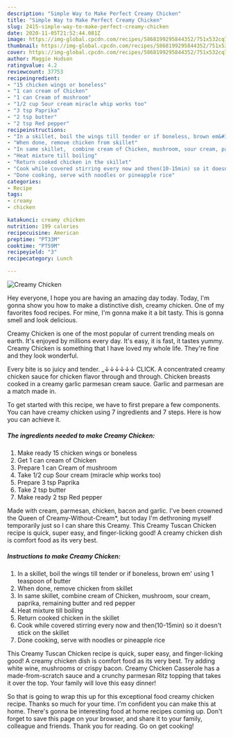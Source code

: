```yaml
---
description: "Simple Way to Make Perfect Creamy Chicken"
title: "Simple Way to Make Perfect Creamy Chicken"
slug: 2415-simple-way-to-make-perfect-creamy-chicken
date: 2020-11-05T21:52:44.081Z
image: https://img-global.cpcdn.com/recipes/5868199295844352/751x532cq70/creamy-chicken-recipe-main-photo.jpg
thumbnail: https://img-global.cpcdn.com/recipes/5868199295844352/751x532cq70/creamy-chicken-recipe-main-photo.jpg
cover: https://img-global.cpcdn.com/recipes/5868199295844352/751x532cq70/creamy-chicken-recipe-main-photo.jpg
author: Maggie Hudson
ratingvalue: 4.2
reviewcount: 37753
recipeingredient:
- "15 chicken wings or boneless"
- "1 can cream of Chicken"
- "1 can Cream of mushroom"
- "1/2 cup Sour cream miracle whip works too"
- "3 tsp Paprika"
- "2 tsp butter"
- "2 tsp Red pepper"
recipeinstructions:
- "In a skillet, boil the wings till tender or if boneless, brown em&#39; using 1 teaspoon of butter"
- "When done, remove chicken from skillet"
- "In same skillet,  combine cream of Chicken, mushroom, sour cream, paprika, remaining butter and red pepper"
- "Heat mixture till boiling"
- "Return cooked chicken in the skillet"
- "Cook while covered stirring every now and then(10-15min) so it doesn&#39;t stick on the skillet"
- "Done cooking, serve with noodles or pineapple rice"
categories:
- Recipe
tags:
- creamy
- chicken

katakunci: creamy chicken 
nutrition: 199 calories
recipecuisine: American
preptime: "PT33M"
cooktime: "PT59M"
recipeyield: "3"
recipecategory: Lunch

---
```



![Creamy Chicken](https://img-global.cpcdn.com/recipes/5868199295844352/751x532cq70/creamy-chicken-recipe-main-photo.jpg)

Hey everyone, I hope you are having an amazing day today. Today, I'm gonna show you how to make a distinctive dish, creamy chicken. One of my favorites food recipes. For mine, I'm gonna make it a bit tasty. This is gonna smell and look delicious.

Creamy Chicken is one of the most popular of current trending meals on earth. It's enjoyed by millions every day. It's easy, it is fast, it tastes yummy. Creamy Chicken is something that I have loved my whole life. They're fine and they look wonderful.

Every bite is so juicy and tender. _­↓↓↓↓↓↓ CLICK. A concentrated creamy chicken sauce for chicken flavor through and through. Chicken breasts cooked in a creamy garlic parmesan cream sauce. Garlic and parmesan are a match made in.


To get started with this recipe, we have to first prepare a few components. You can have creamy chicken using 7 ingredients and 7 steps. Here is how you can achieve it.

<!--inarticleads1-->

##### The ingredients needed to make Creamy Chicken:

1. Make ready 15 chicken wings or boneless
1. Get 1 can cream of Chicken
1. Prepare 1 can Cream of mushroom
1. Take 1/2 cup Sour cream (miracle whip works too)
1. Prepare 3 tsp Paprika
1. Take 2 tsp butter
1. Make ready 2 tsp Red pepper


Made with cream, parmesan, chicken, bacon and garlic. I&#39;ve been crowned the Queen of Creamy-Without-Cream*, but today I&#39;m dethroning myself temporarily just so I can share this Creamy. This Creamy Tuscan Chicken recipe is quick, super easy, and finger-licking good! A creamy chicken dish is comfort food as its very best. 

<!--inarticleads2-->

##### Instructions to make Creamy Chicken:

1. In a skillet, boil the wings till tender or if boneless, brown em&#39; using 1 teaspoon of butter
1. When done, remove chicken from skillet
1. In same skillet,  combine cream of Chicken, mushroom, sour cream, paprika, remaining butter and red pepper
1. Heat mixture till boiling
1. Return cooked chicken in the skillet
1. Cook while covered stirring every now and then(10-15min) so it doesn&#39;t stick on the skillet
1. Done cooking, serve with noodles or pineapple rice


This Creamy Tuscan Chicken recipe is quick, super easy, and finger-licking good! A creamy chicken dish is comfort food as its very best. Try adding white wine, mushrooms or crispy bacon. Creamy Chicken Casserole has a made-from-scratch sauce and a crunchy parmesan Ritz topping that takes it over the top. Your family will love this easy dinner! 

So that is going to wrap this up for this exceptional food creamy chicken recipe. Thanks so much for your time. I'm confident you can make this at home. There's gonna be interesting food at home recipes coming up. Don't forget to save this page on your browser, and share it to your family, colleague and friends. Thank you for reading. Go on get cooking!
